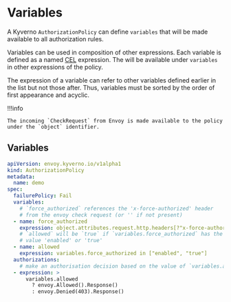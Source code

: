 # Variables

A Kyverno `AuthorizationPolicy` can define `variables` that will be made available to all authorization rules.

Variables can be used in composition of other expressions.
Each variable is defined as a named [CEL](https://github.com/google/cel-spec) expression.
The will be available under `variables` in other expressions of the policy.

The expression of a variable can refer to other variables defined earlier in the list but not those after. Thus, variables must be sorted by the order of first appearance and acyclic.

!!!info

    The incoming `CheckRequest` from Envoy is made available to the policy under the `object` identifier.

## Variables

```yaml
apiVersion: envoy.kyverno.io/v1alpha1
kind: AuthorizationPolicy
metadata:
  name: demo
spec:
  failurePolicy: Fail
  variables:
    # `force_authorized` references the 'x-force-authorized' header
    # from the envoy check request (or '' if not present)
  - name: force_authorized
    expression: object.attributes.request.http.headers[?"x-force-authorized"].orValue("")
    # `allowed` will be `true` if `variables.force_authorized` has the
    # value 'enabled' or 'true'
  - name: allowed
    expression: variables.force_authorized in ["enabled", "true"]
  authorizations:
    # make an authorisation decision based on the value of `variables.allowed`
  - expression: >
      variables.allowed
        ? envoy.Allowed().Response()
        : envoy.Denied(403).Response()
```
